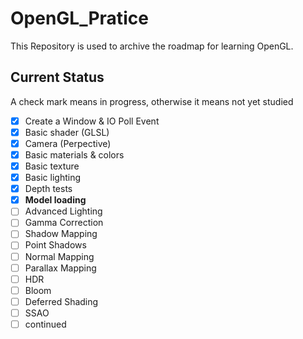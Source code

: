 # OpenGL_Pratice

This Repository is used to archive the roadmap for learning OpenGL.

## Current Status

A check mark means in progress, otherwise it means not yet studied

- [x] Create a Window & IO Poll Event 
- [x] Basic shader (GLSL)
- [x] Camera (Perpective)
- [x] Basic materials & colors
- [x] Basic texture
- [x] Basic lighting
- [x] Depth tests
- [x] **Model loading**
- [ ] Advanced Lighting
- [ ] Gamma Correction
- [ ] Shadow Mapping
- [ ] Point Shadows
- [ ] Normal Mapping
- [ ] Parallax Mapping
- [ ] HDR
- [ ] Bloom
- [ ] Deferred Shading
- [ ] SSAO
- [ ] continued